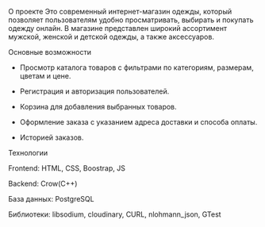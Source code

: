 О проекте
Это современный интернет-магазин одежды, который позволяет пользователям удобно просматривать, выбирать и покупать одежду онлайн. В магазине представлен широкий ассортимент мужской, женской и детской одежды, а также аксессуаров.

Основные возможности
- Просмотр каталога товаров с фильтрами по категориям, размерам, цветам и цене.

- Регистрация и авторизация пользователей.

- Корзина для добавления выбранных товаров.

- Оформление заказа с указанием адреса доставки и способа оплаты.

- Историей заказов.

Технологии

Frontend: HTML, CSS, Boostrap, JS

Backend: Crow(C++)

База данных: PostgreSQL 

Библиотеки: libsodium, cloudinary, CURL, nlohmann_json, GTest
